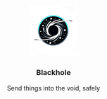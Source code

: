 <p align="center">
  <a href="https://blackhole.rs">
    <img src="blackhole.png" alt="Blackhole" width="110">
  </a>

<h3 align="center">Blackhole</h3>

  <p align="center">
    Send things into the void, safely
  </p>

 